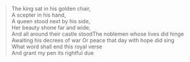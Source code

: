 > The king sat in his golden chair,  
> A scepter in his hand,  
> A queen stood next by his side,  
> Her beauty shone far and wide,  
> And all around their castle stoodThe noblemen whose lives did hinge  
> Awaiting his decrees of war Or peace that day with hope did sing  
> What word shall end this royal verse  
> And grant my pen its rightful due  
